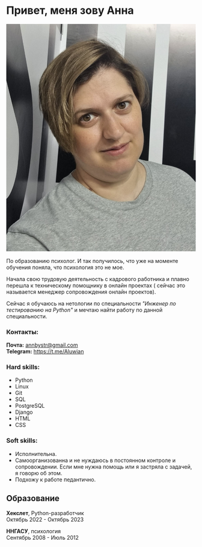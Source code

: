# Привет, меня зову Анна

![](Foto/Small_foto.jpg)

По образованию психолог. И так получилось, что уже на моменте обучения поняла, что психология это не мое.

Начала свою трудовую деятельность с кадрового работника и плавно перешла к техническому помощнику в онлайн проектах ( сейчас это называется менеджер сопровождения онлайн проектов).

Сейчас я обучаюсь на нетологии по специальности _"Инженер по тестированию на Python"_ и мечтаю найти работу по данной специальности.

### Контакты:

**Почта:** annbystr@gmail.com\
**Telegram:** https://t.me/Aluwian

### Hard skills:

* Python
* Linux
* Git
* SQL
* PostgreSQL
* Django
* HTML
* CSS

### Soft skills:

* Исполнительна.
* Самоорганизованна и не нуждаюсь в постоянном контроле и сопровождении. Если мне нужна помощь или я застряла с задачей, я говорю об этом.
* Подхожу к работе педантично.


## Образование

**Хекслет**, Python-разработчик\
Октябрь 2022 - Октябрь 2023

**ННГАСУ**, психология\
Сентябрь 2008 - Июль 2012
